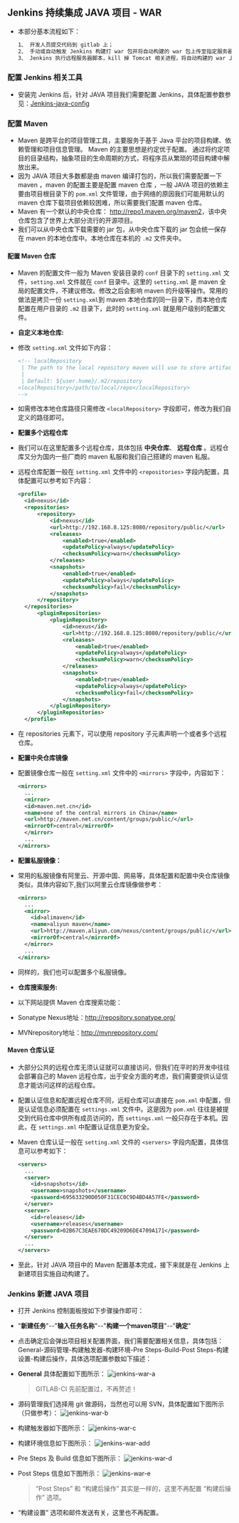 ## Jenkins 持续集成 JAVA 项目 - WAR

- 本部分基本流程如下：

  ```bash
  1、 开发人员提交代码到 gitlab 上；
  2、 手动或自动触发 Jenkins 构建打 war 包并将自动构建的 war 包上传至指定服务器的指定目录下；
  3、 Jenkins 执行远程服务器脚本，kill 掉 Tomcat 相关进程，将自动构建的 war 上传至 Tomcat webapps 目录下，然后启动 Tomcat
  ```

### 配置 Jenkins 相关工具

- 安装完 Jenkins 后，针对 JAVA 项目我们需要配置 Jenkins，具体配置参数参见：[Jenkins-java-config](../Jenkins/jenkins-java-config.md)


### 配置 Maven

- Maven 是跨平台的项目管理工具，主要服务于基于 Java 平台的项目构建、依赖管理和项目信息管理。 Maven 的主要思想是约定优于配置。 通过将约定项目的目录结构，抽象项目的生命周期的方式，将程序员从繁琐的项目构建中解放出来。
- 因为 JAVA 项目大多数都是由 maven 编译打包的，所以我们需要配置一下 maven ，maven 的配置主要是配置 maven 仓库 ，一般 JAVA 项目的依赖主要由项目根目录下的 `pom.xml` 文件管理，由于网络的原因我们可能用默认的 maven 仓库下载项目依赖较困难，所以需要我们配置 maven 仓库。
- Maven 有一个默认的中央仓库： <http://repo1.maven.org/maven2>，该中央仓库包含了世界上大部分流行的开源项目。
- 我们可以从中央仓库下载需要的 jar 包，从中央仓库下载的 jar 包会统一保存在 maven 的本地仓库中。本地仓库在本机的 `.m2` 文件夹中。

#### 配置 Maven 仓库
- Maven 的配置文件一般为 Maven 安装目录的 `conf` 目录下的 `setting.xml` 文件，`setting.xml` 文件就在 `conf` 目录中。这里的 `setting.xml` 是 maven 全局的配置文件，不建议修改。修改之后会影响 maven 的升级等操作。常用的做法是拷贝一份 `setting.xml`到 maven 本地仓库的同一目录下，而本地仓库配置在用户目录的 `.m2` 目录下，此时的 `setting.xml` 就是用户级别的配置文件。

- **自定义本地仓库:**
- 修改 `setting.xml` 文件如下内容：

  ```xml
  <!-- localRepository
   | The path to the local repository maven will use to store artifacts.
   |
   | Default: ${user.home}/.m2/repository
  <localRepository>/path/to/local/repo</localRepository>
  -->
  ```

- 如需修改本地仓库路径只需修改 `<localRepository>` 字段即可，修改为我们自定义的路径即可。

- **配置多个远程仓库**

- 我们可以在这里配置多个远程仓库，具体包括 **中央仓库**、 **远程仓库** 。远程仓库又分为国内一些厂商的 maven 私服和我们自己搭建的 maven 私服。
- 远程仓库配置一般在 `setting.xml` 文件中的 `<repositories>` 字段内配置，具体配置可以参考如下内容：

  ```xml
  <profile>
    <id>nexus</id>
    <repositories>
        <repository>
            <id>nexus</id>
            <url>http://192.168.8.125:8080/repository/public/</url>
            <releases>
                <enabled>true</enabled>
                <updatePolicy>always</updatePolicy>
                <checksumPolicy>warn</checksumPolicy>
            </releases>
            <snapshots>
                <enabled>true</enabled>
                <updatePolicy>always</updatePolicy>
                <checksumPolicy>fail</checksumPolicy>
            </snapshots>
        </repository>
    </repositories>
        <pluginRepositories>
            <pluginRepository>
                <id>nexus</id>
                <url>http://192.168.8.125:8080/repository/public/</url>
                <releases>
                    <enabled>true</enabled>
                    <updatePolicy>always</updatePolicy>
                    <checksumPolicy>warn</checksumPolicy>
                </releases>
                <snapshots>
                    <enabled>true</enabled>
                    <updatePolicy>always</updatePolicy>
                    <checksumPolicy>fail</checksumPolicy>
                </snapshots>
            </pluginRepository>
        </pluginRepositories>
    </profile>
    ```

- 在 repositories 元素下，可以使用 repository 子元素声明一个或者多个远程仓库。

- **配置中央仓库镜像**
- 配置镜像仓库一般在 `setting.xml` 文件中的 `<mirrors>` 字段中，内容如下：

  ```xml
  <mirrors>
    ... 
    <mirror> 
    <id>maven.net.cn</id> 
    <name>one of the central mirrors in China</name>
    <url>http://maven.net.cn/content/groups/public/</url> 
    <mirrorOf>central</mirrorOf> 
    </mirror>
    ...
  </mirrors>
  ```

- **配置私服镜像：**
- 常用的私服镜像有阿里云、开源中国、网易等，具体配置和配置中央仓库镜像类似，具体内容如下,我们以阿里云仓库镜像做参考：

  ```xml
  <mirrors>
  	...
    <mirror>
      <id>alimaven</id>
      <name>aliyun maven</name>
      <url>http://maven.aliyun.com/nexus/content/groups/public/</url>
      <mirrorOf>central</mirrorOf>
    </mirror>
    ...
  </mirrors>
  ```

- 同样的，我们也可以配置多个私服镜像。

- **仓库搜索服务:**
- 以下网站提供 Maven 仓库搜索功能：
- Sonatype Nexus地址：<http://repository.sonatype.org/>
- MVNrepository地址：<http://mvnrepository.com/>

#### Maven 仓库认证
- 大部分公共的远程仓库无须认证就可以直接访问，但我们在平时的开发中往往会部署自己的 Maven 远程仓库，出于安全方面的考虑，我们需要提供认证信息才能访问这样的远程仓库。
- 配置认证信息和配置远程仓库不同，远程仓库可以直接在 `pom.xml` 中配置，但是认证信息必须配置在 `settings.xml` 文件中。这是因为 `pom.xml` 往往是被提交到代码仓库中供所有成员访问的，而 `settings.xml` 一般只存在于本机。因此，在 `settings.xml` 中配置认证信息更为安全。
- Maven 仓库认证一般在 `setting.xml` 文件的 `<servers>` 字段内配置，具体信息可以参考如下：

  ```xml
  <servers>
  	...
    <server>
      <id>snapshots</id>
      <username>snapshots</username>
      <password>695633290D050F31CEC0C9D4BD4A57FE</password>
    </server>
    <server>
      <id>releases</id>
      <username>releases</username>
      <password>02B67C3EAE678DC49209D6DE4709A171</password>
    </server>
    ...
  </servers>
  ```

- 至此，针对 JAVA 项目中的 Maven 配置基本完成，接下来就是在 Jenkins 上新建项目实施自动构建了。

### Jenkins 新建 JAVA 项目
- 打开 Jenkins 控制面板按如下步骤操作即可：
- "**新建任务**"--"**输入任务名称**"--"**构建一个maven项目**"--"**确定**"
- 点击确定后会弹出项目相关配置界面，我们需要配置相关信息，具体包括： General-源码管理-构建触发器-构建环境-Pre Steps-Build-Post Steps-构建设置-构建后操作，具体选项配置参数如下描述：

- **General** 具体配置如下图所示：
![jenkins-war-a](../images/jenkins-war-a.jpg "Jenkins-war-General")

  > GITLAB-CI 先前配置过，不再赘述！

- 源码管理我们选择用 git 做源码，当然也可以用 SVN，具体配置如下图所示（只做参考）：
![jenkins-war-b](../images/jenkins-war-b.png "jenkins-war-源码管理")

- 构建触发器如下图所示：
![jenkins-war-c](../images/jenkins-war-c.png "jenkins-war-触发器")

- 构建环境信息如下图所示：
![jenkins-war-add](../images/jenkins-war-add.png "jenkins-war-构建环境")

- Pre Steps 及 Build 信息如下图所示：
![jenkins-war-d](../images/jenkins-war-d.png "jenkins-war-build")

- Post Steps 信息如下图所示：
![jenkins-war-e](../images/jenkins-war-e.png "jenkins-war-Post Steps")

  > “Post Steps” 和 “构建后操作” 其实是一样的，这里不再配置 “构建后操作” 选项。

- “构建设置” 选项和邮件发送有关，这里也不再配置。




















